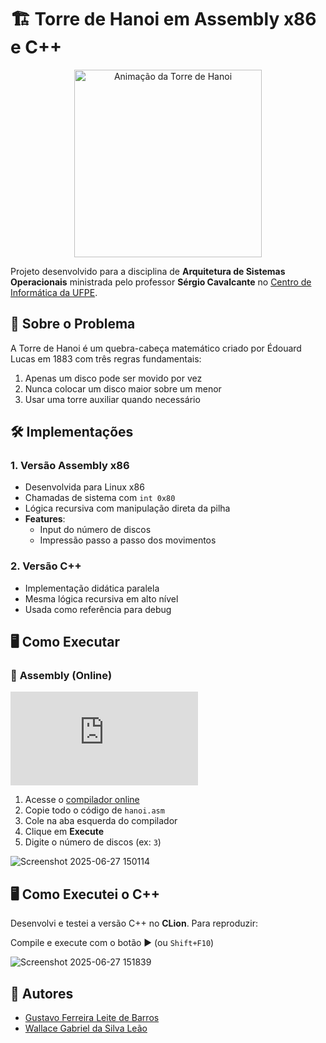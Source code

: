 # 🏗️ Torre de Hanoi em Assembly x86 e C++

<p align="center">
  <img src="https://upload.wikimedia.org/wikipedia/commons/6/60/Tower_of_Hanoi_4.gif" width="300" alt="Animação da Torre de Hanoi">
</p>

Projeto desenvolvido para a disciplina de **Arquitetura de Sistemas Operacionais** ministrada pelo professor **Sérgio Cavalcante** no [Centro de Informática da UFPE](https://www.cin.ufpe.br/).

## 📜 Sobre o Problema
A Torre de Hanoi é um quebra-cabeça matemático criado por Édouard Lucas em 1883 com três regras fundamentais:
1. Apenas um disco pode ser movido por vez
2. Nunca colocar um disco maior sobre um menor
3. Usar uma torre auxiliar quando necessário

## 🛠️ Implementações
### 1. Versão Assembly x86
- Desenvolvida para Linux x86
- Chamadas de sistema com `int 0x80`
- Lógica recursiva com manipulação direta da pilha
- **Features**:
  - Input do número de discos
  - Impressão passo a passo dos movimentos

### 2. Versão C++
- Implementação didática paralela
- Mesma lógica recursiva em alto nível
- Usada como referência para debug

## 🖥️ Como Executar

### 🔵 **Assembly (Online)**
![(https://img.shields.io/badge/Run%20Online-TutorialsPoint-blue)](http://www.tutorialspoint.com/compile_assembly_online.php)

1. Acesse o [compilador online](http://www.tutorialspoint.com/compile_assembly_online.php)
2. Copie todo o código de `hanoi.asm`
3. Cole na aba esquerda do compilador
4. Clique em **Execute**
5. Digite o número de discos (ex: `3`)

![Screenshot 2025-06-27 150114](https://github.com/user-attachments/assets/6cab1feb-3620-46fa-a40d-731d00e9991a)


## 🖥️ Como Executei o C++

Desenvolvi e testei a versão C++ no **CLion**. Para reproduzir:

Compile e execute com o botão ▶️ (ou `Shift+F10`)

![Screenshot 2025-06-27 151839](https://github.com/user-attachments/assets/3aee04a7-6aa7-4544-ab50-36900f74b6ca)

## 👥 Autores
  
- [Gustavo Ferreira Leite de Barros](https://github.com/Gustavolbarros-jpg)
- [Wallace Gabriel da Silva Leão](https://github.com/wallacinhochan)
